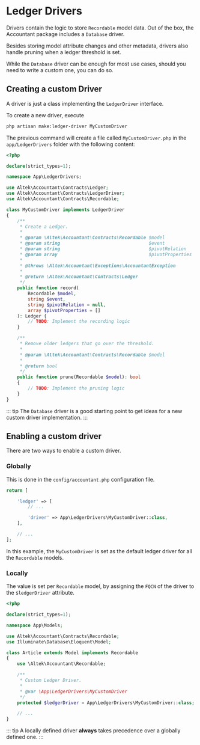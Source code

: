 # Ledger Drivers
Drivers contain the logic to store `Recordable` model data.
Out of the box, the Accountant package includes a `Database` driver.

Besides storing model attribute changes and other metadata, drivers also handle pruning when a ledger threshold is set.

While the `Database` driver can be enough for most use cases, should you need to write a custom one, you can do so.

## Creating a custom Driver
A driver is just a class implementing the `LedgerDriver` interface.

To create a new driver, execute

```sh
php artisan make:ledger-driver MyCustomDriver
```

The previous command will create a file called `MyCustomDriver.php` in the `app/LedgerDrivers` folder with the following content:

```php
<?php

declare(strict_types=1);

namespace App\LedgerDrivers;

use Altek\Accountant\Contracts\Ledger;
use Altek\Accountant\Contracts\LedgerDriver;
use Altek\Accountant\Contracts\Recordable;

class MyCustomDriver implements LedgerDriver
{
    /**
     * Create a Ledger.
     *
     * @param \Altek\Accountant\Contracts\Recordable $model
     * @param string                                 $event
     * @param string                                 $pivotRelation
     * @param array                                  $pivotProperties
     *
     * @throws \Altek\Accountant\Exceptions\AccountantException
     *
     * @return \Altek\Accountant\Contracts\Ledger
     */
    public function record(
        Recordable $model,
        string $event,
        string $pivotRelation = null,
        array $pivotProperties = []
    ): Ledger {
        // TODO: Implement the recording logic
    }

    /**
     * Remove older ledgers that go over the threshold.
     *
     * @param \Altek\Accountant\Contracts\Recordable $model
     *
     * @return bool
     */
    public function prune(Recordable $model): bool
    {
        // TODO: Implement the pruning logic
    }
}
```

::: tip
The `Database` driver is a good starting point to get ideas for a new custom driver implementation.
:::

## Enabling a custom driver
There are two ways to enable a custom driver.

### Globally
This is done in the `config/accountant.php` configuration file.

```php
return [

    'ledger' => [
        // ...

        'driver' => App\LedgerDrivers\MyCustomDriver::class,
    ],

    // ...
];
```

In this example, the `MyCustomDriver` is set as the default ledger driver for all the `Recordable` models.

### Locally
The value is set per `Recordable` model, by assigning the `FQCN` of the driver to the `$ledgerDriver` attribute.

```php
<?php

declare(strict_types=1);

namespace App\Models;

use Altek\Accountant\Contracts\Recordable;
use Illuminate\Database\Eloquent\Model;

class Article extends Model implements Recordable
{
    use \Altek\Accountant\Recordable;

    /**
     * Custom Ledger Driver.
     *
     * @var \App\LedgerDrivers\MyCustomDriver
     */
    protected $ledgerDriver = App\LedgerDrivers\MyCustomDriver::class;

    // ...
}
```

::: tip
A locally defined driver **always** takes precedence over a globally defined one.
:::
